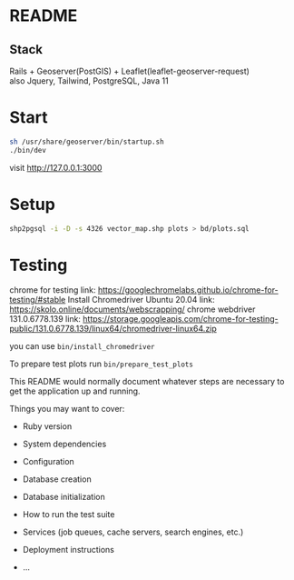 # README

## Stack

Rails + Geoserver(PostGIS) + Leaflet(leaflet-geoserver-request)\
also Jquery, Tailwind, PostgreSQL, Java 11

# Start

```bash
sh /usr/share/geoserver/bin/startup.sh
./bin/dev
```
visit http://127.0.0.1:3000

# Setup

```bash
shp2pgsql -i -D -s 4326 vector_map.shp plots > bd/plots.sql
```

# Testing

chrome for testing link: https://googlechromelabs.github.io/chrome-for-testing/#stable
Install Chromedriver Ubuntu 20.04 link: https://skolo.online/documents/webscrapping/
chrome webdriver 131.0.6778.139 link: https://storage.googleapis.com/chrome-for-testing-public/131.0.6778.139/linux64/chromedriver-linux64.zip

you can use `bin/install_chromedriver`

To prepare test plots run `bin/prepare_test_plots`

This README would normally document whatever steps are necessary to get the
application up and running.

Things you may want to cover:

* Ruby version

* System dependencies

* Configuration

* Database creation

* Database initialization

* How to run the test suite

* Services (job queues, cache servers, search engines, etc.)

* Deployment instructions

* ...
